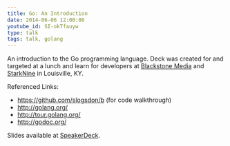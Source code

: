 ```yaml
---
title: Go: An Introduction
date: 2014-06-06 12:00:00
youtube_id: SI-okTfauyw
type: talk
tags: talk, golang
---
```


An introduction to the Go programming language. Deck was created for and targeted at a lunch and learn for developers at [Blackstone Media](http://www.blackstonemedia.com/) and [StarkNine](http://www.starknine.com/) in Louisville, KY.

<!--more-->

Referenced Links:

- <https://github.com/slogsdon/b> (for code walkthrough)
- <http://golang.org/>
- <http://tour.golang.org/>
- <http://godoc.org/>

Slides available at [SpeakerDeck](https://speakerdeck.com/slogsdon/go-an-introduction).

